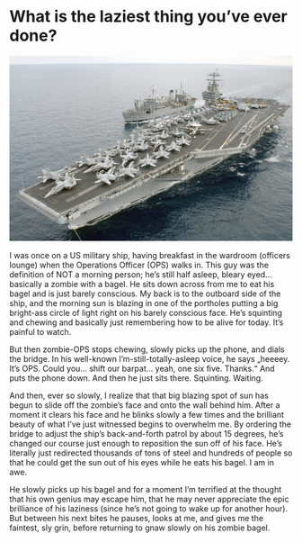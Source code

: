 # What is the laziest thing you’ve ever done?

![](../../../.gitbook/assets/us_navy_030117-n-9851b-027_the_military_sealift_command_ship_usns_spica_t-afs_9.jpg)

I was once on a US military ship, having breakfast in the wardroom \(officers lounge\) when the Operations Officer \(OPS\) walks in. This guy was the definition of NOT a morning person; he’s still half asleep, bleary eyed… basically a zombie with a bagel. He sits down across from me to eat his bagel and is just barely conscious. My back is to the outboard side of the ship, and the morning sun is blazing in one of the portholes putting a big bright-ass circle of light right on his barely conscious face. He’s squinting and chewing and basically just remembering how to be alive for today. It’s painful to watch.

But then zombie-OPS stops chewing, slowly picks up the phone, and dials the bridge. In his well-known I’m-still-totally-asleep voice, he says „heeeey. It’s OPS. Could you… shift our barpat… yeah, one six five. Thanks.“ And puts the phone down. And then he just sits there. Squinting. Waiting.

And then, ever so slowly, I realize that that big blazing spot of sun has begun to slide off the zombie’s face and onto the wall behind him. After a moment it clears his face and he blinks slowly a few times and the brilliant beauty of what I’ve just witnessed begins to overwhelm me. By ordering the bridge to adjust the ship’s back-and-forth patrol by about 15 degrees, he’s changed our course just enough to reposition the sun off of his face. He’s literally just redirected thousands of tons of steel and hundreds of people so that he could get the sun out of his eyes while he eats his bagel. I am in awe.

He slowly picks up his bagel and for a moment I’m terrified at the thought that his own genius may escape him, that he may never appreciate the epic brilliance of his laziness \(since he’s not going to wake up for another hour\). But between his next bites he pauses, looks at me, and gives me the faintest, sly grin, before returning to gnaw slowly on his zombie bagel.

